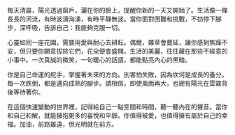 每天清晨，陽光透過窗戶，灑在你的臉上，提醒你新的一天又開始了。生活像一條長長的河流，有時波濤洶湧，有時平靜無波。當你面對困難和挑戰，不妨停下腳步，深呼吸，告訴自己：我能夠克服一切。

心靈如同一座花園，需要用愛與耐心去耕耘。偶爾，雜草會蔓延，讓你感到焦躁不安，但只要你願意拔除它們，花朵便會盛開。生活的美麗，往往藏在那些不經意的小事中。一次真誠的微笑，一句暖心的話語，都能點亮內心的黑暗。

你是自己命運的舵手，掌握著未來的方向。別害怕失敗，因為坎坷是成長的養分。每一次跌倒，都是邁向成熟的腳步。請相信，即使風雨再大，也總有陽光在雲霧背後等待著你。

在這個快速變動的世界裡，記得給自己一點空間和時間，聽一聽內在的聲音。當你和自己和解，就能擁抱更多的喜悅和平靜。你值得被愛，也值得擁有屬於自己的幸福。加油，前路雖遠，但光明就在前方。